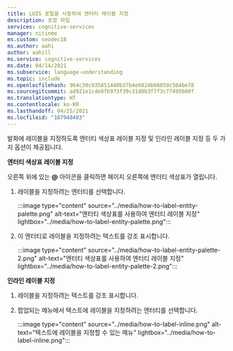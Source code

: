 ```yaml
---
title: LUIS 포털을 사용하여 엔터티 레이블 지정
description: 포함 파일
services: cognitive-services
manager: nitinme
ms.custom: seodec18
ms.author: aahi
author: aahill
ms.service: cognitive-services
ms.date: 04/14/2021
ms.subservice: language-understanding
ms.topic: include
ms.openlocfilehash: 964c30c935851440b37b4e6824b66059c504be78
ms.sourcegitcommit: ad921e1cde8fb973f39c31d0b3f7f3c77495600f
ms.translationtype: HT
ms.contentlocale: ko-KR
ms.lasthandoff: 04/25/2021
ms.locfileid: "107948403"
---
```

발화에 레이블을 지정하도록 엔터티 색상표 레이블 지정 및 인라인 레이블 지정 등 두 가지 옵션이 제공됩니다. 

**엔터티 색상표 레이블 지정**

오른쪽 위에 있는 **@** 아이콘을 클릭하면 페이지 오른쪽에 엔터티 색상표가 열립니다.

1. 레이블을 지정하려는 엔터티를 선택합니다.

    :::image type="content" source="../media/how-to-label-entity-palette.png" alt-text="엔터티 색상표를 사용하여 엔터티 레이블 지정" lightbox="../media/how-to-label-entity-palette.png":::

1. 이 엔터티로 레이블을 지정하려는 텍스트를 강조 표시합니다.
    
    :::image type="content" source="../media/how-to-label-entity-palette-2.png" alt-text="엔터티 색상표를 사용하여 엔터티 레이블 지정" lightbox="../media/how-to-label-entity-palette-2.png":::

**인라인 레이블 지정**

1. 레이블을 지정하려는 텍스트를 강조 표시합니다.
2. 팝업되는 메뉴에서 텍스트에 레이블을 지정하려는 엔터티를 선택합니다.

    :::image type="content" source="../media/how-to-label-inline.png" alt-text="텍스트에 레이블을 지정할 수 있는 메뉴" lightbox="../media/how-to-label-inline.png":::
